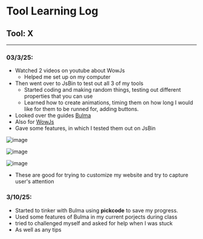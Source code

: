 # Tool Learning Log

## Tool: **X**

---

### 03/3/25:
* Watched 2 videos on youtube about WowJs
  *   Helped me set up on my computer
* Then went over to JsBin to test out all 3 of my tools
  *  Started coding and making random things, testing out different properties that you can use
  *  Learned how to create animations, timing them on how long I would like for them to be runned for, adding buttons.
*  Looked over the guides [Bulma](https://bulma.io/documentation/start/overview/)
*  Also for [WowJs](https://animate.style/)
  * Gave some features, in which I tested them out on JsBin    

![image](https://github.com/user-attachments/assets/e6e27473-9926-46d0-bc9a-06647b69aeb6)

![image](https://github.com/user-attachments/assets/afdad801-977f-4d3f-b170-1380b5a9ab74)

![image](https://github.com/user-attachments/assets/da5cfc95-ffb1-46dc-9d12-1aa280277fac)


* These are good for trying to customize my website and try to capture user's attention

### 3/10/25:
* Started to tinker with Bulma using **pickcode** to save my progress.
* Used some features of Bulma in my current porjects during class
* tried to challenged myself and asked for help when I was stuck
 * As well as any tips  


<!-- 
* Links you used today (websites, videos, etc)
* Things you tried, progress you made, etc
* Challenges, a-ha moments, etc
* Questions you still have
* What you're going to try next
-->
